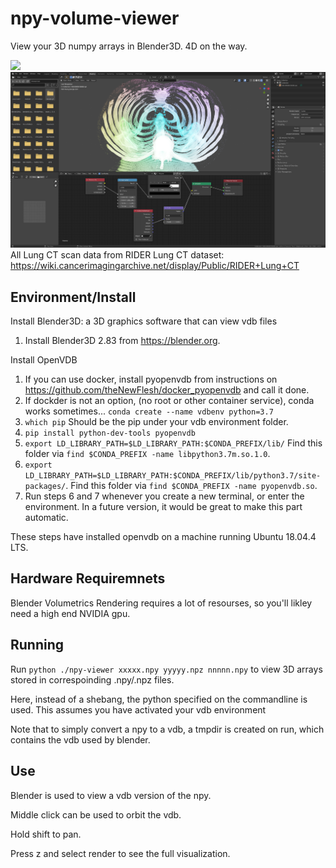 # npy-volume-viewer
View your 3D numpy arrays in Blender3D. 4D on the way.

![](readme-images/vdb-viewer.002.png)
![](readme-images/vdb-viewer.png)
All Lung CT scan data from RIDER Lung CT dataset: https://wiki.cancerimagingarchive.net/display/Public/RIDER+Lung+CT

## Environment/Install
Install Blender3D: a 3D graphics software that can view vdb files
1. Install Blender3D 2.83 from https://blender.org.

Install OpenVDB
1. If you can use docker, install pyopenvdb from instructions on https://github.com/theNewFlesh/docker_pyopenvdb and call it done.
2. If dockder is not an option, (no root or other container service), conda works sometimes... `conda create --name vdbenv python=3.7`
3. `which pip` Should be the pip under your vdb environment folder.
4. `pip install python-dev-tools pyopenvdb`
6. `export LD_LIBRARY_PATH=$LD_LIBRARY_PATH:$CONDA_PREFIX/lib/` Find this folder via `find $CONDA_PREFIX -name libpython3.7m.so.1.0`.
7. `export LD_LIBRARY_PATH=$LD_LIBRARY_PATH:$CONDA_PREFIX/lib/python3.7/site-packages/`. Find this folder via `find $CONDA_PREFIX -name pyopenvdb.so`.
8. Run steps 6 and 7 whenever you create a new terminal, or enter the environment. In a future version, it would be great to make this part automatic.

These steps have installed openvdb on a machine running Ubuntu 18.04.4 LTS.

## Hardware Requiremnets
Blender Volumetrics Rendering requires a lot of resourses, so you'll likley need a high end NVIDIA gpu.

## Running

Run `python ./npy-viewer xxxxx.npy yyyyy.npz nnnnn.npy` to view 3D arrays stored in correspoinding .npy/.npz files.

Here, instead of a shebang, the python specified on the commandline is used. This assumes you have activated your vdb environment

Note that to simply convert a npy to a vdb, a tmpdir is created on run, which contains the vdb used by blender.

## Use

Blender is used to view a vdb version of the npy.

Middle click can be used to orbit the vdb.

Hold shift to pan.

Press z and select render to see the full visualization.

